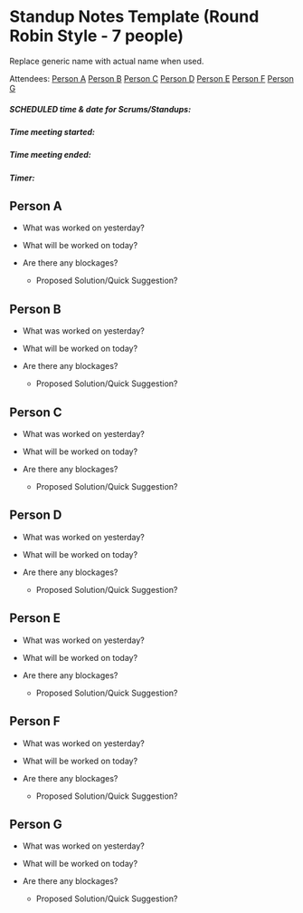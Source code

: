 # Standup Notes Template (Round Robin Style - 7 people)
Replace generic name with actual name when used.

Attendees:
[Person A](#person-a)
[Person B](#person-b)
[Person C](#person-c)
[Person D](#person-d)
[Person E](#person-e)
[Person F](#person-f)
[Person G](#person-g)

##### SCHEDULED time & date for Scrums/Standups:

##### Time meeting started:
##### Time meeting ended:

##### Timer:

## Person A

 - What was worked on yesterday?

 - What will be worked on today?

 - Are there any blockages?

     - Proposed Solution/Quick Suggestion?

## Person B

 - What was worked on yesterday?

 - What will be worked on today?

 - Are there any blockages?

     - Proposed Solution/Quick Suggestion?

## Person C

 - What was worked on yesterday?

 - What will be worked on today?

 - Are there any blockages?

     - Proposed Solution/Quick Suggestion?

## Person D

 - What was worked on yesterday?

 - What will be worked on today?

 - Are there any blockages?

     - Proposed Solution/Quick Suggestion?

## Person E

 - What was worked on yesterday?

 - What will be worked on today?

 - Are there any blockages?

     - Proposed Solution/Quick Suggestion?

## Person F

 - What was worked on yesterday?

 - What will be worked on today?

 - Are there any blockages?

     - Proposed Solution/Quick Suggestion?

## Person G

 - What was worked on yesterday?

 - What will be worked on today?

 - Are there any blockages?

     - Proposed Solution/Quick Suggestion?